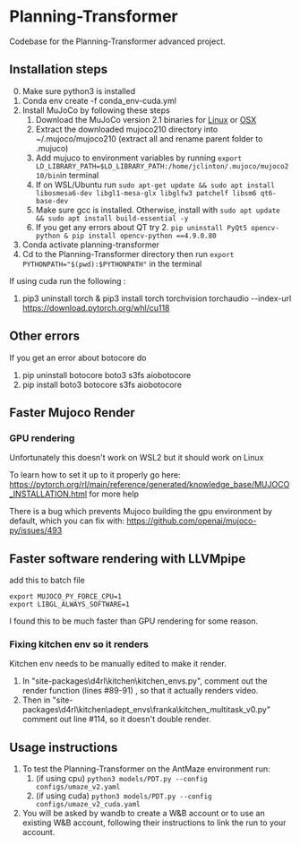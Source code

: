 # Planning-Transformer

Codebase for the Planning-Transformer advanced project.

## Installation steps

0. Make sure python3 is installed
1. Conda env create -f conda_env-cuda.yml
2. Install MuJoCo by following these steps
   1. Download the MuJoCo version 2.1 binaries for [Linux](https://mujoco.org/download/mujoco210-linux-x86_64.tar.gz) or [OSX](https://mujoco.org/download/mujoco210-macos-x86_64.tar.gz)
   1. Extract the downloaded mujoco210 directory into ~/.mujoco/mujoco210 (extract all and rename parent folder to .mujuco)
   1. Add mujuco to environment variables by running `export LD_LIBRARY_PATH=$LD_LIBRARY_PATH:/home/jclinton/.mujoco/mujoco210/bin`in terminal
   1. If on WSL/Ubuntu run `sudo apt-get update && sudo apt install libosmesa6-dev libgl1-mesa-glx libglfw3 patchelf libsm6 qt6-base-dev`
   1. Make sure gcc is installed. Otherwise, install with `sudo apt update && sudo apt install build-essential -y`
   1. If you get any errors about QT try
      2. `pip uninstall PyQt5 opencv-python & pip install opencv-python ==4.9.0.80`
5. Conda activate planning-transformer
4. Cd to the Planning-Transformer directory then run `export PYTHONPATH="$(pwd):$PYTHONPATH"` in the terminal

If using cuda run the following :
 1. pip3 uninstall torch & pip3 install torch torchvision torchaudio --index-url https://download.pytorch.org/whl/cu118

## Other errors

If you get an error about botocore do
1. pip uninstall botocore boto3 s3fs aiobotocore
2. pip install boto3 botocore s3fs aiobotocore

## Faster Mujoco Render
### GPU rendering

Unfortunately this doesn't work on WSL2 but it should work on Linux

To learn how to set it up to it properly go here:
https://pytorch.org/rl/main/reference/generated/knowledge_base/MUJOCO_INSTALLATION.html for more help

There is a bug which prevents Mujoco building the gpu environment by default, which you can fix with:
https://github.com/openai/mujoco-py/issues/493

## Faster software rendering with LLVMpipe
add this to batch file

```
export MUJOCO_PY_FORCE_CPU=1
export LIBGL_ALWAYS_SOFTWARE=1
```

I found this to be much faster than GPU rendering for some reason.

### Fixing kitchen env so it renders

Kitchen env needs to be manually edited to make it render.
1. In "site-packages\d4rl\kitchen\kitchen_envs.py", comment out the render function (lines #89-91) , so that it actually renders video.
2. Then in "site-packages\d4rl\kitchen\adept_envs\franka\kitchen_multitask_v0.py" comment out line #114, so it doesn't double render.

## Usage instructions

1. To test the Planning-Transformer on the AntMaze environment run: 
   1. (if using cpu) `python3 models/PDT.py --config configs/umaze_v2.yaml`
   3. (if using cuda) `python3 models/PDT.py --config configs/umaze_v2_cuda.yaml`
2. You will be asked by wandb to create a W&B account or to use an existing W&B account, following their instructions to link the run to your account.